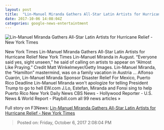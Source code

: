 ```yaml
---
layout: post
title:  "Lin-Manuel Miranda Gathers All-Star Latin Artists for Hurricane Relief - New York Times"
date: 2017-10-06 14:08:04Z
categories: google-news-entertaintment
---
```


![Lin-Manuel Miranda Gathers All-Star Latin Artists for Hurricane Relief - New York Times](https://static01.nyt.com/images/2017/10/06/arts/06LINMANUEL/06LINMANUEL-facebookJumbo.jpg)

New York Times Lin-Manuel Miranda Gathers All-Star Latin Artists for Hurricane Relief New York Times Lin-Manuel Miranda in August. “Everyone said yes, sight unseen,” he said of calling on artists to appear on “Almost Like Praying.” Credit Matt Winkelmeyer/Getty Images. Lin-Manuel Miranda, the “Hamilton” mastermind, was on a family vacation in Austria ... Alfonso Cuarón, Lin-Manuel Miranda Sponsor Disaster Relief For Mexico, Puerto Rico Deadline Lin-Manuel Miranda won't apologize for telling President Trump to go to hell EW.com J.Lo, Estefan, Miranda and Fonsi sing to help Puerto Rico New York Daily News CBS News - Hollywood Reporter - U.S. News & World Report - Playbill.com all 99 news articles »


Full story on F3News: [Lin-Manuel Miranda Gathers All-Star Latin Artists for Hurricane Relief - New York Times](http://www.f3nws.com/n/TNBpSF)

> Posted on: Friday, October 6, 2017 2:08:04 PM
